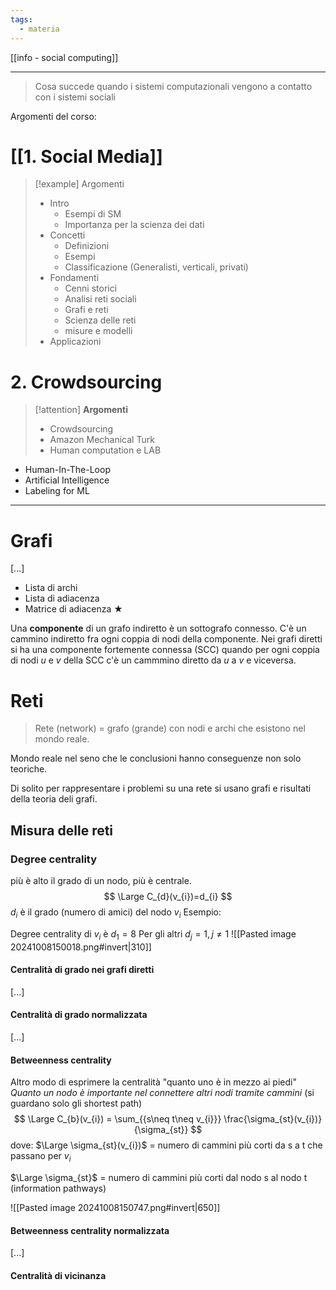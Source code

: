 ```yaml
---
tags:
  - materia
---
```

[[info - social computing]]

---

> Cosa succede quando i sistemi computazionali vengono a contatto con i sistemi sociali 


Argomenti del corso: 

# [[1. Social Media]]

> [!example] Argomenti
> - Intro 
> 	- Esempi di SM
> 	- Importanza per la scienza dei dati 
> - Concetti
> 	- Definizioni
> 	- Esempi 
> 	- Classificazione (Generalisti, verticali, privati)
> - Fondamenti
> 	- Cenni storici 
> 	- Analisi reti sociali
> 	- Grafi e reti
> 	- Scienza delle reti
> 	- misure e modelli
> - Applicazioni

# 2. Crowdsourcing

> [!attention]  **Argomenti** 
 > - Crowdsourcing 
 > - Amazon Mechanical Turk
 > - Human computation
 > e LAB
 
- Human-In-The-Loop
- Artificial Intelligence
- Labeling for ML
---

# Grafi 
[...]
- Lista di archi 
- Lista di adiacenza
- Matrice di adiacenza ★

Una **componente** di un grafo indiretto è un sottografo connesso. C'è un cammino indiretto fra ogni coppia di nodi della componente. 
Nei grafi diretti si ha una componente fortemente connessa (SCC) quando per ogni coppia di nodi $u$ e $v$ della SCC c'è un cammmino diretto da $u$ a $v$ e viceversa. 

# Reti 
> Rete (network) = grafo (grande) con nodi e archi che esistono nel mondo reale.

Mondo reale nel seno che le conclusioni hanno conseguenze non solo teoriche. 

Di solito per rappresentare i problemi su una rete si usano grafi e risultati della teoria deli grafi. 

## Misura delle reti 

### Degree centrality 
più è alto il grado di un nodo, più è centrale. 
$$
\Large C_{d}(v_{i})=d_{i}
$$
$d_{i}$ è il grado (numero di amici) del nodo $v_{i}$ 
Esempio: 

Degree centrality di $v_{i}$ è $d_{1} = 8$ 
Per gli altri $d_{j}=1, j\neq 1$ 
![[Pasted image 20241008150018.png#invert|310]]

#### Centralità di grado nei grafi diretti 

[...]

#### Centralità di grado normalizzata

[...]

#### Betweenness centrality 
Altro modo di esprimere la centralità "quanto uno è in mezzo ai piedi"
*Quanto un nodo è importante nel connettere altri nodi tramite cammini* (si guardano solo gli shortest path)
$$
\Large C_{b}(v_{i}) = \sum_{{s\neq t\neq v_{i}}} \frac{\sigma_{st}(v_{i})}{\sigma_{st}}
$$
dove: 
$\Large \sigma_{st}(v_{i})$ = numero di cammini più corti da s a t che passano per $v_{i}$

$\Large \sigma_{st}$ = numero di cammini più corti dal nodo s al nodo t (information pathways)

![[Pasted image 20241008150747.png#invert|650]]
#### Betweenness centrality normalizzata

[...]

#### Centralità di vicinanza

